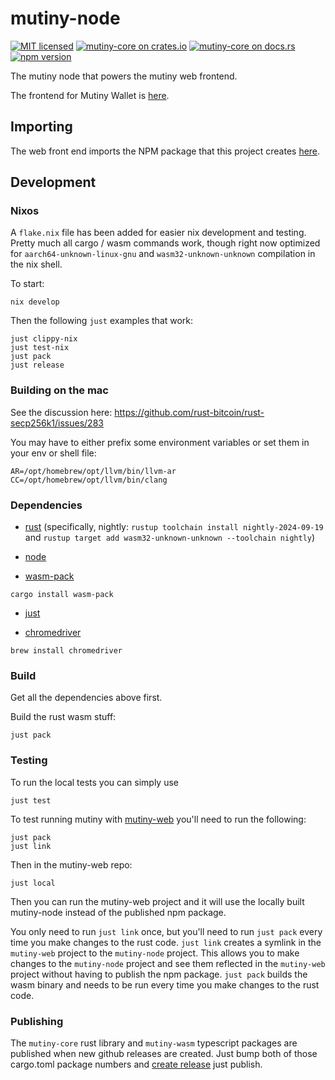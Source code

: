 # mutiny-node

[![MIT licensed](https://img.shields.io/badge/license-MIT-blue.svg)](https://github.com/MutinyWallet/mutiny-core/blob/master/LICENSE)
[![mutiny-core on crates.io](https://img.shields.io/crates/v/mutiny-core.svg)](https://crates.io/crates/mutiny-core)
[![mutiny-core on docs.rs](https://docs.rs/mutiny-core/badge.svg)](https://docs.rs/mutiny-core)
[![npm version](https://badge.fury.io/js/@mutinywallet%2Fmutiny-wasm.svg)](https://badge.fury.io/js/@mutinywallet%2Fmutiny-wasm)

The mutiny node that powers the mutiny web frontend.

The frontend for Mutiny Wallet is [here](https://github.com/MutinyWallet/mutiny-web).

## Importing

The web front end imports the NPM package that this project
creates [here](https://www.npmjs.com/package/@mutinywallet/mutiny-wasm).

## Development

### Nixos

A `flake.nix` file has been added for easier nix development and testing. Pretty much all cargo / wasm commands work,
though right now optimized for `aarch64-unknown-linux-gnu` and `wasm32-unknown-unknown` compilation in the nix shell.

To start:

```
nix develop
```

Then the following `just` examples that work:

```
just clippy-nix
just test-nix
just pack
just release
```

### Building on the mac

See the discussion here:
https://github.com/rust-bitcoin/rust-secp256k1/issues/283

You may have to either prefix some environment variables or set them in your env or shell file:

```
AR=/opt/homebrew/opt/llvm/bin/llvm-ar CC=/opt/homebrew/opt/llvm/bin/clang
```

### Dependencies

- [rust](https://www.rust-lang.org/) (specifically, nightly: `rustup toolchain install nightly-2024-09-19`
  and `rustup target add wasm32-unknown-unknown --toolchain nightly`)

- [node](https://nodejs.org/en/)

- [wasm-pack](https://rustwasm.github.io/wasm-pack/installer/#)

```
cargo install wasm-pack
```

- [just](https://github.com/casey/just)

- [chromedriver](https://chromedriver.chromium.org/)

```
brew install chromedriver
```

### Build

Get all the dependencies above first.

Build the rust wasm stuff:

```
just pack
```

### Testing

To run the local tests you can simply use

```
just test
```

To test running mutiny with [mutiny-web](https://github.com/MutinyWallet/mutiny-web) you'll need to run the following:

```
just pack
just link
```

Then in the mutiny-web repo:

```
just local
```

Then you can run the mutiny-web project and it will use the locally built mutiny-node instead of the published npm
package.

You only need to run `just link` once, but you'll need to run `just pack` every time you make changes to the rust code.
`just link` creates a symlink in the `mutiny-web` project to the `mutiny-node` project. This allows you to make changes
to the `mutiny-node` project and see them reflected in the `mutiny-web` project without having to publish the npm
package. `just pack` builds the wasm binary and needs to be run every time you make changes to the rust code.

### Publishing

The `mutiny-core` rust library and `mutiny-wasm` typescript packages are published when new github releases are created.
Just bump both of those cargo.toml package numbers
and [create release](https://github.com/MutinyWallet/mutiny-node/releases/new)
just publish.
